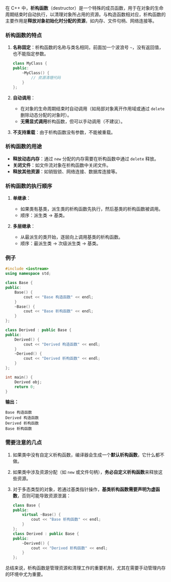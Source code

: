 在 C++ 中，**析构函数**（destructor）是一个特殊的成员函数，用于在对象的生命周期结束时自动执行，以清理对象所占用的资源。与构造函数相对应，析构函数的主要作用是**释放对象初始化时分配的资源**，如内存、文件句柄、网络连接等。

### **析构函数的特点**

1. **名称固定**：析构函数的名称与类名相同，前面加一个波浪号 `~`，没有返回值，也不能指定参数。
    
    ```cpp
    class MyClass {
    public:
        ~MyClass() {
            // 资源清理代码
        }
    };
    ```
    
2. **自动调用**：
    - 在对象的生命周期结束时自动调用（如局部对象离开作用域或通过 `delete` 删除动态分配的对象时）。
    - **无需显式调用**析构函数，但可以手动调用（不建议）。
3. **不支持重载**：由于析构函数没有参数，不能被重载。

### **析构函数的用途**

- **释放动态内存**：通过 `new` 分配的内存需要在析构函数中通过 `delete` 释放。
- **关闭文件**：如文件流对象在析构函数中关闭文件。
- **释放其他资源**：如销毁锁、网络连接、数据库连接等。

### **析构函数的执行顺序**

1. **单继承**：
    
    - 如果类有基类，派生类的析构函数先执行，然后基类的析构函数被调用。
    - 顺序：派生类 -> 基类。
2. **多层继承**：
    
    - 从最派生的类开始，逐层向上调用基类的析构函数。
    - 顺序：最派生类 -> 次级派生类 -> 基类。

### **例子**

```cpp
#include <iostream>
using namespace std;

class Base {
public:
    Base() {
        cout << "Base 构造函数" << endl;
    }
    ~Base() {
        cout << "Base 析构函数" << endl;
    }
};

class Derived : public Base {
public:
    Derived() {
        cout << "Derived 构造函数" << endl;
    }
    ~Derived() {
        cout << "Derived 析构函数" << endl;
    }
};

int main() {
    Derived obj;
    return 0;
}
```

**输出：**

```
Base 构造函数
Derived 构造函数
Derived 析构函数
Base 析构函数
```

### **需要注意的几点**

1. 如果类中没有自定义析构函数，编译器会生成一个**默认析构函数**，它什么都不做。
2. 如果类中涉及资源分配（如 `new` 或文件句柄），**务必自定义析构函数**来释放这些资源。
3. 对于多态类型的对象，若通过基类指针操作，**基类析构函数需要声明为虚函数**，否则可能导致资源泄漏：
    
    ```cpp
    class Base {
    public:
        virtual ~Base() {
            cout << "Base 析构函数" << endl;
        }
    };
    class Derived : public Base {
    public:
        ~Derived() {
            cout << "Derived 析构函数" << endl;
        }
    };
    ```
    

总结来说，析构函数是管理资源和清理工作的重要机制，尤其在需要手动管理内存的环境中尤为重要。